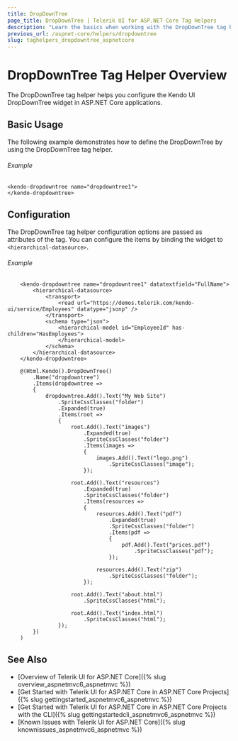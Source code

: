 ```yaml
---
title: DropDownTree
page_title: DropDownTree | Telerik UI for ASP.NET Core Tag Helpers
description: "Learn the basics when working with the DropDownTree tag helper for ASP.NET Core (MVC 6 or ASP.NET Core MVC)."
previous_url: /aspnet-core/helpers/dropdowntree
slug: taghelpers_dropdowntree_aspnetcore
---
```


# DropDownTree Tag Helper Overview

The DropDownTree tag helper helps you configure the Kendo UI DropDownTree widget in ASP.NET Core applications.

## Basic Usage

The following example demonstrates how to define the DropDownTree by using the DropDownTree tag helper.

###### Example

    <kendo-dropdowntree name="dropdowntree1">
    </kendo-dropdowntree>

## Configuration

The DropDownTree tag helper configuration options are passed as attributes of the tag. You can configure the items by binding the widget to `<hierarchical-datasource>`.

###### Example

```tab-tagHelper
    <kendo-dropdowntree name="dropdowntree1" datatextfield="FullName">
        <hierarchical-datasource>
            <transport>
                <read url="https://demos.telerik.com/kendo-ui/service/Employees" datatype="jsonp" />
            </transport>
            <schema type="json">
                <hierarchical-model id="EmployeeId" has-children="HasEmployees">
                </hierarchical-model>
            </schema>
        </hierarchical-datasource>
    </kendo-dropdowntree>
```
```tab-cshtml
    @(Html.Kendo().DropDownTree()
        .Name("dropdowntree")
        .Items(dropdowntree =>
        {
            dropdowntree.Add().Text("My Web Site")
                .SpriteCssClasses("folder")
                .Expanded(true)
                .Items(root =>
                {
                    root.Add().Text("images")
                        .Expanded(true)
                        .SpriteCssClasses("folder")
                        .Items(images =>
                        {
                            images.Add().Text("logo.png")
                                .SpriteCssClasses("image");
                        });

                    root.Add().Text("resources")
                        .Expanded(true)
                        .SpriteCssClasses("folder")
                        .Items(resources =>
                        {
                            resources.Add().Text("pdf")
                                .Expanded(true)
                                .SpriteCssClasses("folder")
                                .Items(pdf =>
                                {
                                    pdf.Add().Text("prices.pdf")
                                        .SpriteCssClasses("pdf");
                                });

                            resources.Add().Text("zip")
                                .SpriteCssClasses("folder");
                        });

                    root.Add().Text("about.html")
                        .SpriteCssClasses("html");

                    root.Add().Text("index.html")
                        .SpriteCssClasses("html");
                });
        })
    )
```

## See Also

* [Overview of Telerik UI for ASP.NET Core]({% slug overview_aspnetmvc6_aspnetmvc %})
* [Get Started with Telerik UI for ASP.NET Core in ASP.NET Core Projects]({% slug gettingstarted_aspnetmvc6_aspnetmvc %})
* [Get Started with Telerik UI for ASP.NET Core in ASP.NET Core Projects with the CLI]({% slug gettingstartedcli_aspnetmvc6_aspnetmvc %})
* [Known Issues with Telerik UI for ASP.NET Core]({% slug knownissues_aspnetmvc6_aspnetmvc %})

